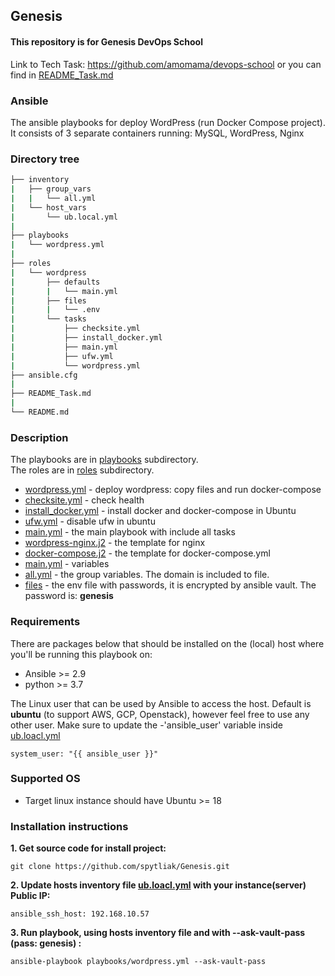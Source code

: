 ## Genesis  
#### This repository is for Genesis DevOps School  
Link to Tech Task: https://github.com/amomama/devops-school or you can find in [README_Task.md](README_Task.md) 

### Ansible
The ansible playbooks for deploy WordPress (run Docker Compose project). It consists of 3 separate containers running: MySQL, WordPress, Nginx

### Directory tree
```bash
├── inventory
|   ├── group_vars
|   |   └── all.yml
|   └── host_vars
|       └── ub.local.yml
|
├── playbooks
|   └── wordpress.yml
|
├── roles
|   └── wordpress
|       ├── defaults
|       |   └── main.yml
|       ├── files
|       |   └── .env
|       └── tasks
|           ├── checksite.yml
|           ├── install_docker.yml
|           ├── main.yml
|           ├── ufw.yml
|           └── wordpress.yml
├── ansible.cfg
|
├── README_Task.md
|
└── README.md
```
### Description
The playbooks are in [playbooks](/playbooks/) subdirectory.  
The roles are in [roles](/roles/) subdirectory.  

* [wordpress.yml](/roles/wordpress/tasks/wordpress.yml)           - deploy wordpress: copy files and run docker-compose  
* [checksite.yml](/roles/wordpress/tasks/checksite.yml)           - check health  
* [install_docker.yml](/roles/wordpress/tasks/install_docker.yml) - install docker and docker-compose in Ubuntu
* [ufw.yml](/roles/wordpress/tasks/ufw.yml)                       - disable ufw in ubuntu  
* [main.yml](/roles/wordpress/tasks/main.yml)                     - the main playbook with include all tasks  
* [wordpress-nginx.j2](/roles/wordpress/templates/wordpress-nginx.j2)  - the template for nginx  
* [docker-compose.j2](/roles/wordpress/templates/docker-compose.j2)   - the template for docker-compose.yml  
* [main.yml](/roles/wordpress/defaults/main.yml)                      - variables
* [all.yml](/inventory/group_vars/all.yml)                            - the group variables. The domain is included to file.
* [files](/roles/wordpress/files/.env)                                - the env file with passwords, it is encrypted by ansible vault. The password is: **genesis** 

### Requirements
There are packages below that should be installed on the (local) host where you'll be running this playbook on:
* Ansible >= 2.9  
* python >= 3.7  

The Linux user that can be used by Ansible to access the host. Default is **ubuntu** (to support AWS, GCP, Openstack), however feel free to use any other user. Make sure to update the -'ansible_user' variable inside [ub.loacl.yml](/inventory/host_vars/ub.local.yml)  
```
system_user: "{{ ansible_user }}"
```
### Supported OS
* Target linux instance should have Ubuntu >= 18

### Installation instructions  

**1. Get source code for install project:**  
```
git clone https://github.com/spytliak/Genesis.git
```
**2. Update hosts inventory file [ub.loacl.yml](/inventory/host_vars/ub.local.yml) with your instance(server) Public IP:**  
```
ansible_ssh_host: 192.168.10.57
```
**3. Run playbook, using hosts inventory file and with --ask-vault-pass (pass: genesis) :**
```
ansible-playbook playbooks/wordpress.yml --ask-vault-pass
```
